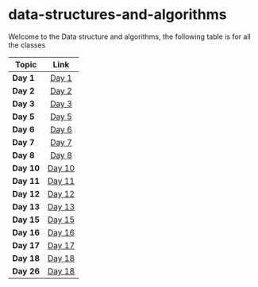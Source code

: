 # data-structures-and-algorithms

Welcome to the Data structure and algorithms, the following table is for all the classes

| Topic   |      Link      |
|----------|:-------------:|
| **Day 1** |[Day 1](data1/README.md) |
| **Day 2** |[Day 2](day2/README.md) |
| **Day 3** |[Day 3](day3/README.md) |
| **Day 5** |[Day 5](Data-Structures/linked-list/README.md) |
| **Day 6** |[Day 6](Data-Structures/linked-list/README.md) |
| **Day 7** |[Day 7](Data-Structures/linked-list/README7.md) |
| **Day 8** |[Day 8](challenges/ll_zip/ll_zip.md) |
| **Day 10** |[Day 10](Data-Structures/stack_and_queue/README.md) |
| **Day 11** |[Day 11](challenges/queue_with_stacks/README.md) |
| **Day 12** |[Day 12](challenges/fifo_animal_shelter/README.md) |
| **Day 13** |[Day 13](challenges/multi_bracket_validation/README.md) |
| **Day 15** |[Day 15](Data-Structures/trees/README.md) |
| **Day 16** |[Day 16](Data-Structures/trees/README2.md) |
| **Day 17** |[Day 17](challenges/breadthFirst/README3.md) |
| **Day 18** |[Day 18](challenges/tree-fizz-buzz/README.md) |
| **Day 26** |[Day 18](challenges/insertion_sort/README.md) |